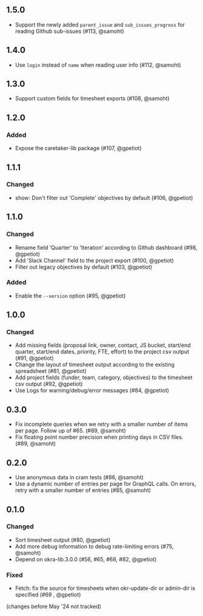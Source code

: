 ## 1.5.0

- Support the newly added `parent_issue` and `sub_issues_progress` for reading
  Github sub-issues (#113, @samoht)

## 1.4.0

- Use `login` instead of `name` when reading user info (#112, @samoht)

## 1.3.0

- Support custom fields for timesheet exports (#108, @samoht)

## 1.2.0

### Added

- Expose the caretaker-lib package (#107, @gpetiot)

## 1.1.1

### Changed

- show: Don't filter out 'Complete' objectives by default (#106, @gpetiot)

## 1.1.0

### Changed

- Rename field 'Quarter' to 'Iteration' according to Github dashboard (#98, @gpetiot)
- Add 'Slack Channel' field to the project export (#100, @gpetiot)
- Filter out legacy objectives by default (#103, @gpetiot)

### Added

- Enable the `--version` option (#95, @gpetiot)

## 1.0.0

### Changed

- Add missing fields (proposal link, owner, contact, JS bucket, start/end quarter, start/end dates, priority, FTE, effort) to the project csv output (#91, @gpetiot)
- Change the layout of timesheet output according to the existing spreadsheet (#81, @gpetiot)
- Add project fields (funder, team, category, objectives) to the timesheet csv output (#92, @gpetiot)
- Use Logs for warning/debug/error messages (#84, @gpetiot)

## 0.3.0

- Fix incomplete queries when we retry with a smaller number of items per page.
  Follow up of #65. (#89, @samoht)
- Fix floating point number precision when printing days in CSV files.
  (#89, @samoht)

## 0.2.0

- Use anonymous data in cram tests (#86, @samoht)
- Use a dynamic number of entries per page for GraphQL calls. On errors,
  retry with a smaller number of entries (#85, @samoht)

## 0.1.0

### Changed

- Sort timesheet output (#80, @gpetiot)
- Add more debug information to debug rate-limiting errors (#75, @samoht)
- Depend on okra-lib.3.0.0 (#56, #65, #68, #82, @gpetiot)

### Fixed

- Fetch: fix the source for timesheets when okr-update-dir or admin-dir is specified (#69 , @gpetiot)

(changes before May '24 not tracked)
